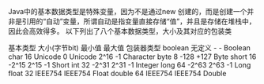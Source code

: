 Java中的基本数据类型是特殊变量，因为不是通过new 创建的，而是创建一个并非是引用的“自动”变量，所谓自动是指变量直接存储“值”，并且是存储在堆栈中，因此会高效得多。
以下列出了八个基本数据类型，大小及其对应的包装类

基本类型	大小(字节bit)	最小值	最大值	包装器类型
boolean	无定义	-	-	Boolean
char	16	Unicode 0	Unicode 2^16 -1	Character
byte	8	-128	+127	Byte
short	16	-2^15	2^15 -1	Short
int	32	-2^31	 2^31 -1	Integer
long	64	-2^63	2^63 -1	Long
float	32	IEEE754	IEEE754	Float
double	64	IEEE754	IEEE754	Double

